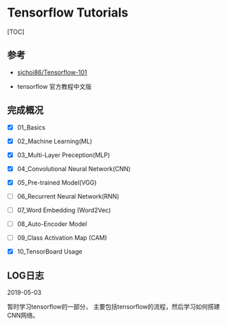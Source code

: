 # Tensorflow Tutorials

[TOC]

## 参考

+ [sjchoi86/Tensorflow-101](<https://github.com/sjchoi86/Tensorflow-101>)

+ tensorflow 官方教程中文版



## 完成概况

+ [x] 01_Basics

+ [x] 02_Machine Learning(ML)
+ [x] 03_Multi-Layer Preception(MLP)
+ [x] 04_Convolutional Neural Network(CNN)
+ [x] 05_Pre-trained Model(VGG)
+ [ ] 06_Recurrent Neural Network(RNN)
+ [ ] 07_Word Embedding (Word2Vec)
+ [ ] 08_Auto-Encoder Model
+ [ ] 09_Class Activation Map (CAM)
+ [x] 10_TensorBoard Usage



## LOG日志

2019-05-03

暂时学习tensorflow的一部分， 主要包括tensorflow的流程，然后学习如何搭建CNN网络。



